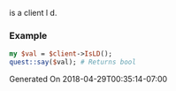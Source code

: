 is a client l d.
### Example

```perl
my $val = $client->IsLD();
quest::say($val); # Returns bool
```


Generated On 2018-04-29T00:35:14-07:00